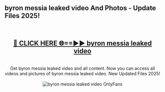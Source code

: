 <h2>byron messia leaked video And Photos - Update Files 2025!</h2>
<br>
<div align="center">
<h2><a href="https://linkcuts.com/hfmhzwbr" rel="nofollow">🔴 CLICK HERE 🌐==►► byron messia leaked video</a></h2>
<br>
Get byron messia leaked video and all content. Now you can access all videos and pictures of byron messia leaked video. New Updated Files 2025!
<br>
<br>
<a href="https://linkcuts.com/hfmhzwbr" rel="nofollow" data-target="animated-image.originalLink"><img src="https://i.ibb.co.com/WyWwxjT/player-gif2.gif" alt="byron messia leaked video OnlyFans" style="max-width: 100%; display: inline-block;" data-target="animated-image.originalImage"></a>
</div>
<br>